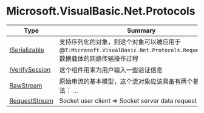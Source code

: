 ﻿
# Microsoft.VisualBasic.Net.Protocols

|Type|Summary|
|----|-------|
|<a href="#" onClick="load('/docs/Microsoft.VisualBasic.Net.Protocols/ISerializable.md')">ISerializable</a>|支持序列化的对象，则这个对象可以被应用于@``T:Microsoft.VisualBasic.Net.Protocols.RequestStream``数据载体的网络传输操作过程|
|<a href="#" onClick="load('/docs/Microsoft.VisualBasic.Net.Protocols/IVerifySession.md')">IVerifySession</a>|这个组件用来为用户输入一些验证信息|
|<a href="#" onClick="load('/docs/Microsoft.VisualBasic.Net.Protocols/RawStream.md')">RawStream</a>|原始串流的基本模型，这个流对象应该具备有两个基本的方法： ...|
|<a href="#" onClick="load('/docs/Microsoft.VisualBasic.Net.Protocols/RequestStream.md')">RequestStream</a>|Socket user client => Socket server data request & ...|

